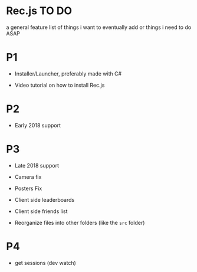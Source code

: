 # Rec.js TO DO

a general feature list of things i want to eventually add or things i need to do ASAP

# P1

- Installer/Launcher, preferably made with C#

- Video tutorial on how to install Rec.js

# P2

- Early 2018 support

# P3

- Late 2018 support

- Camera fix

- Posters Fix

- Client side leaderboards

- Client side friends list

- Reorganize files into other folders (like the `src` folder)

# P4

- get sessions (dev watch)